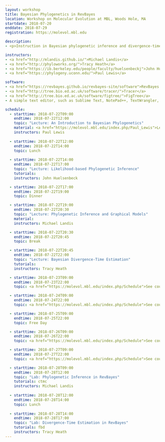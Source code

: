 ```yaml
---
layout: workshop
title: Bayesian Phylogenetics in RevBayes
location: Workshop on Molecular Evolution at MBL, Woods Hole, MA
startdate: 2018-07-20
enddate: 2018-07-29
registration: https://molevol.mbl.edu

description: 
- <p>Instruction in Bayesian phylogenetic inference and divergence-time estimation will be taught at <a href="https://molevol.mbl.edu/index.php/Main_Page">the Workshop on Molecular Evolution</a> at the <a href="http://www.mbl.edu/">Marine Biological Laboratory</a> (MBL). This course was founded in 1988 and is the longest-running workshop serving the field of evolutionary biology. Students work closely with internationally-recognized scientists, receiving (i) high-level instruction in the principles of molecular evolution and evolutionary genomics, (ii) advanced training in statistical methods best suited to modern datasets, and (iii) hands-on experience with the latest software tools (often from the authors of the programs they are using). The material is delivered via lectures, discussions, and bioinformatic exercises motivated by contemporary topics in molecular evolution. A hallmark of this workshop is the direct interaction between students and field-leading scientists. The workshop serves graduate students, postdocs, and established faculty from around the world seeking to apply the principles of molecular evolution to questions of anthropology, conservation genetics, development, behavior, physiology, and ecology. The workshop also welcomes participants from federal agencies and science journalists. A priority of this workshop is to foster an environment where students can learn from each other as well from the course faculty.</p>For the full workshop content, list of faculty, and schedule, please see the <a href="https://molevol.mbl.edu/index.php/Schedule">main course website</a>.

instructors:
- <a href="http://mlandis.github.io/">Michael Landis</a>
- <a href="http://phyloworks.org/">Tracy Heath</a>
- <a href="https://ib.berkeley.edu/people/faculty/huelsenbeckj">John Huelsenbeck</a>
- <a href="https://phylogeny.uconn.edu/">Paul Lewis</a>

software:
- <a href="https://revbayes.github.io/revbayes-site/software">RevBayes v1.0.8</a> 
- <a href="http://tree.bio.ed.ac.uk/software/tracer/">Tracer</a>
- <a href="http://tree.bio.ed.ac.uk/software/figtree/">FigTree</a>
- A simple text editor, such as Sublime Text, NotePad++, TextWrangler, BBEdit, vim, or emacs 

schedule:
  - starttime: 2018-07-22T09:00
    endtime: 2018-07-22T12:00
    topic: "Lecture: An Introduction to Bayesian Phylogenetics"
    material: <a href="https://molevol.mbl.edu/index.php/Paul_Lewis">Lecture slides and other materials</a>
    instructors: Paul Lewis
  
  - starttime: 2018-07-22T12:00
    endtime: 2018-07-22T14:00
    topic: Lunch
  
  - starttime: 2018-07-22T14:00
    endtime: 2018-07-22T17:00
    topic: "Lecture: Likelihood-based Phylogenetic Inference"
    tutorials: 
    instructors: John Huelsenbeck

  - starttime: 2018-07-22T17:00
    endtime: 2018-07-22T19:00
    topic: Dinner

  - starttime: 2018-07-22T19:00
    endtime: 2018-07-22T20:30
    topic: "Lecture: Phylogenetic Inference and Graphical Models"
    material:
    instructors: Michael Landis

  - starttime: 2018-07-22T20:30
    endtime: 2018-07-22T20:45
    topic: Break

  - starttime: 2018-07-22T20:45
    endtime: 2018-07-22T22:00
    topic: "Lecture: Bayesian Divergence-Time Estimation"
    tutorials: 
    instructors: Tracy Heath

  - starttime: 2018-07-23T09:00
    endtime: 2018-07-23T22:00
    topic: <a href="https://molevol.mbl.edu/index.php/Schedule">See course schedule</a>

  - starttime: 2018-07-24T09:00
    endtime: 2018-07-24T22:00
    topic: <a href="https://molevol.mbl.edu/index.php/Schedule">See course schedule</a>

  - starttime: 2018-07-25T09:00
    endtime: 2018-07-25T22:00
    topic: Free Day

  - starttime: 2018-07-26T09:00
    endtime: 2018-07-26T22:00
    topic: <a href="https://molevol.mbl.edu/index.php/Schedule">See course schedule</a>

  - starttime: 2018-07-27T09:00
    endtime: 2018-07-27T22:00
    topic: <a href="https://molevol.mbl.edu/index.php/Schedule">See course schedule</a>

  - starttime: 2018-07-28T09:00
    endtime: 2018-07-28T12:00
    topic: "Lab: Phylogenetic Inference in RevBayes"
    tutorials: ctmc
    instructors: Michael Landis
  
  - starttime: 2018-07-28T12:00
    endtime: 2018-07-28T14:00
    topic: Lunch
  
  - starttime: 2018-07-28T14:00
    endtime: 2018-07-28T17:00
    topic: "Lab: Divergence-Time Estimation in RevBayes"
    tutorials: fbd
    instructors: Tracy Heath
---
```


